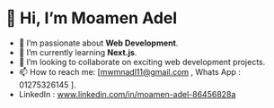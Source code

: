 # 👋 Hi, I’m Moamen Adel

- 👀 I’m passionate about **Web Development**.
- 🌱 I’m currently learning **Next.js**.
- 💞️ I’m looking to collaborate on exciting web development projects.
- 📫 How to reach me: [mwmnadl11@gmail.com , Whats App : 01275326145 ].
- LinkedIn : www.linkedin.com/in/moamen-adel-86456828a
  


